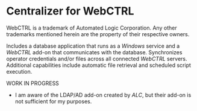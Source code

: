 # Centralizer for WebCTRL

WebCTRL is a trademark of Automated Logic Corporation.  Any other trademarks mentioned herein are the property of their respective owners.

Includes a database application that runs as a *Windows* service and a *WebCTRL* add-on that communicates with the database. Synchronizes operator credentials and/or files across all connected *WebCTRL* servers. Additional capabilities include automatic file retrieval and scheduled script execution.

WORK IN PROGRESS

- I am aware of the LDAP/AD add-on created by *ALC*, but their add-on is not sufficient for my purposes.
